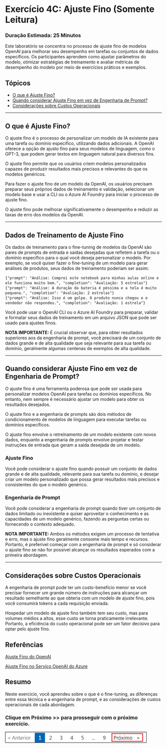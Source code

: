 # Exercício 4C: Ajuste Fino (Somente Leitura)

### Duração Estimada: 25 Minutos

Este laboratório se concentra no processo de ajuste fino de modelos OpenAI para melhorar seu desempenho em tarefas ou conjuntos de dados específicos. Os participantes aprendem como ajustar parâmetros do modelo, otimizar estratégias de treinamento e avaliar métricas de desempenho do modelo por meio de exercícios práticos e exemplos.

## Tópicos

- [O que é Ajuste Fino?](#o-que-e-ajuste-fino)
- [Quando considerar Ajuste Fino em vez de Engenharia de Prompt?](#quando-voce-consideraria-ajuste-fino-vs-engenharia-de-prompt)
- [Considerações sobre Custos Operacionais](#considerações-sobre-custos-operacionais)

---
## O que é Ajuste Fino?

O ajuste fino é o processo de personalizar um modelo de IA existente para uma tarefa ou domínio específico, utilizando dados adicionais. A OpenAI oferece a opção de ajusto fino para seus modelos de linguagem, como o GPT-3, que podem gerar textos em linguagem natural para diversos fins.

O ajuste fino permite que os usuários criem modelos personalizados capazes de produzir resultados mais precisos e relevantes do que os modelos genéricos.

Para fazer o ajuste fino de um modelo da OpenAI, os usuários precisam preparar seus próprios dados de treinamento e validação, selecionar um modelo base e usar a CLI ou o Azure AI Foundry para iniciar o processo de ajuste fino.

O ajuste fino pode melhorar significativamente o desempenho e reduzir as taxas de erro dos modelos da OpenAI.

---
## Dados de Treinamento de Ajuste Fino

Os dados de treinamento para o fine-tuning de modelos da OpenAI são pares de prompts de entrada e saídas desejadas que refletem a tarefa ou o domínio específico para o qual você deseja personalizar o modelo. Por exemplo, se você quiser fazer o fine-tuning de um modelo para gerar análises de produtos, seus dados de treinamento poderiam ser assim:

```
{"prompt": "Análise: Comprei este notebook para minhas aulas online e ele funciona muito bem.", "completion": "Avaliação: 5 estrelas"}
{"prompt": "Análise: A duração da bateria é péssima e a tela é muito pequena.", "completion": "Avaliação: 2 estrelas"}
{"prompt": "Análise: Isso é um golpe. O produto nunca chegou e o vendedor não respondeu.", "completion": "Avaliação: 1 estrela"}
```

Você pode usar o OpenAI CLI ou o Azure AI Foundry para preparar, validar e formatar seus dados de treinamento em um arquivo JSON que pode ser usado para ajustes finos.

**NOTA IMPORTANTE:**
É crucial observar que, para obter resultados superiores aos da engenharia de prompt, você precisará de um conjunto de dados grande e de alta qualidade que seja relevante para sua tarefa ou domínio, geralmente algumas centenas de exemplos de alta qualidade.

---
## Quando considerar Ajuste Fino em vez de Engenharia de Prompt?

O ajuste fino é uma ferramenta poderosa que pode ser usada para personalizar modelos OpenAI para tarefas ou domínios específicos. No entanto, nem sempre é necessário ajustar um modelo para obter os resultados desejados.

O ajuste fino e a engenharia de prompts são dois métodos de condicionamento de modelos de linguagem para executar tarefas ou domínios específicos.

O ajuste fino envolve o retreinamento de um modelo existente com novos dados, enquanto a engenharia de prompts envolve projetar e testar instruções de entrada que geram a saída desejada de um modelo.

### Ajuste Fino

Você pode considerar o ajuste fino quando possuir um conjunto de dados grande e de alta qualidade, relevante para sua tarefa ou domínio, e desejar criar um modelo personalizado que possa gerar resultados mais precisos e consistentes do que o modelo genérico.

### Engenharia de Prompt

Você pode considerar a engenharia de prompt quando tiver um conjunto de dados limitado ou inexistente e quiser aproveitar o conhecimento e as capacidades de um modelo genérico, fazendo as perguntas certas ou fornecendo o contexto adequado.

**NOTA IMPORTANTE:**  Ambos os métodos exigem um processo de tentativa e erro, mas o ajuste fino geralmente consome mais tempo e recursos. Portanto, é preferível começar com a engenharia de prompt e só considerar o ajuste fino se não for possível alcançar os resultados esperados com a primeira abordagem.

---
## Considerações sobre Custos Operacionais

A engenharia de prompt pode ter um custo-benefício menor se você precisar fornecer um grande número de instruções para alcançar um resultado semelhante ao que obteria com um modelo de ajuste fino, pois você consumirá tokens a cada requisição enviada.

Hospedar um modelo de ajuste fino também tem seu custo, mas para volumes médios a altos, esse custo se torna praticamente irrelevante. Portanto, a eficiência do custo operacional pode ser um fator decisivo para optar pelo ajuste fino.

## Referências

[Ajuste Fino do OpenAI](https://platform.openai.com/docs/guides/fine-tuning)

[Ajuste Fino no Serviço OpenAI do Azure](https://learn.microsoft.com/en-us/azure/cognitive-services/openai/how-to/fine-tuning?pivots=programming-language-studio)

## Resumo

Neste exercício, você aprendeu sobre o que é o fine-tuning, as diferenças entre essa técnica e a engenharia de prompt, e as considerações de custos operacionais de cada abordagem.

### Clique em **Próximo >>** para prosseguir com o próximo exercício.

![](../natural_language_query/images/30-7-25-g5.png)
